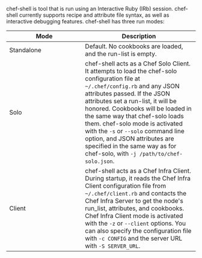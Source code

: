 chef-shell is tool that is run using an Interactive Ruby (IRb) session.
chef-shell currently supports recipe and attribute file syntax, as well
as interactive debugging features. chef-shell has three run modes:

<table>
<colgroup>
<col style="width: 40%" />
<col style="width: 60%" />
</colgroup>
<thead>
<tr class="header">
<th>Mode</th>
<th>Description</th>
</tr>
</thead>
<tbody>
<tr class="odd">
<td>Standalone</td>
<td>Default. No cookbooks are loaded, and the run-list is empty.</td>
</tr>
<tr class="even">
<td>Solo</td>
<td>chef-shell acts as a Chef Solo Client. It attempts to load the chef-solo configuration file at <code>~/.chef/config.rb</code> and any JSON attributes passed. If the JSON attributes set a run-list, it will be honored. Cookbooks will be loaded in the same way that chef-solo loads them. chef-solo mode is activated with the <code>-s</code> or <code>--solo</code> command line option, and JSON attributes are specified in the same way as for chef-solo, with <code>-j /path/to/chef-solo.json</code>.</td>
</tr>
<tr class="odd">
<td>Client</td>
<td>chef-shell acts as a Chef Infra Client. During startup, it reads the Chef Infra Client configuration file from <code>~/.chef/client.rb</code> and contacts the Chef Infra Server to get the node's run_list, attributes, and cookbooks. Chef Infra Client mode is activated with the <code>-z</code> or <code>--client</code> options. You can also specify the configuration file with <code>-c CONFIG</code> and the server URL with <code>-S SERVER_URL</code>.</td>
</tr>
</tbody>
</table>